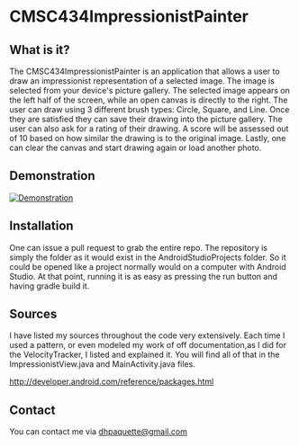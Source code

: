 # CMSC434ImpressionistPainter

What is it?
-----------
The CMSC434ImpressionistPainter is an application that allows a user to draw an impressionist representation of a selected image. The image is selected from your device's picture gallery. The selected image appears on the left half of the screen, while an open canvas is directly to the right. The user can draw using 3 different brush types: Circle, Square, and Line. Once they are satisfied they can save their drawing into the picture gallery. The user can also ask for a rating of their drawing. A score will be assessed out of 10 based on how similar the drawing is to the original image. Lastly, one can clear the canvas and start drawing again or load another photo.

Demonstration
-------------
[![Demonstration](https://http://imgur.com/a/pDoQZ)](https://www.youtube.com/watch?v=GFc2KRLrj1Q)

Installation
------------
One can issue a pull request to grab the entire repo. The repository is simply the folder as it would exist in the 
AndroidStudioProjects folder. So it could be opened like a project normally would on a computer with Android Studio. 
At that point, running it is as easy as pressing the run button and having gradle build it.

Sources
-------
I have listed my sources throughout the code very extensively. Each time I used a pattern, or even modeled my work of off documentation,as I did for the VelocityTracker, I listed and explained it. You will find all of that in the ImpressionistView.java and MainActivity.java files.

http://developer.android.com/reference/packages.html

Contact
-------
You can contact me via dhpaquette@gmail.com
